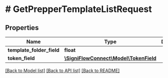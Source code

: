 # # GetPrepperTemplateListRequest

## Properties

Name | Type | Description | Notes
------------ | ------------- | ------------- | -------------
**template_folder_field** | **float** |  |
**token_field** | [**\SigniFlowConnect\Model\TokenField**](TokenField.md) |  |

[[Back to Model list]](../../README.md#models) [[Back to API list]](../../README.md#endpoints) [[Back to README]](../../README.md)
